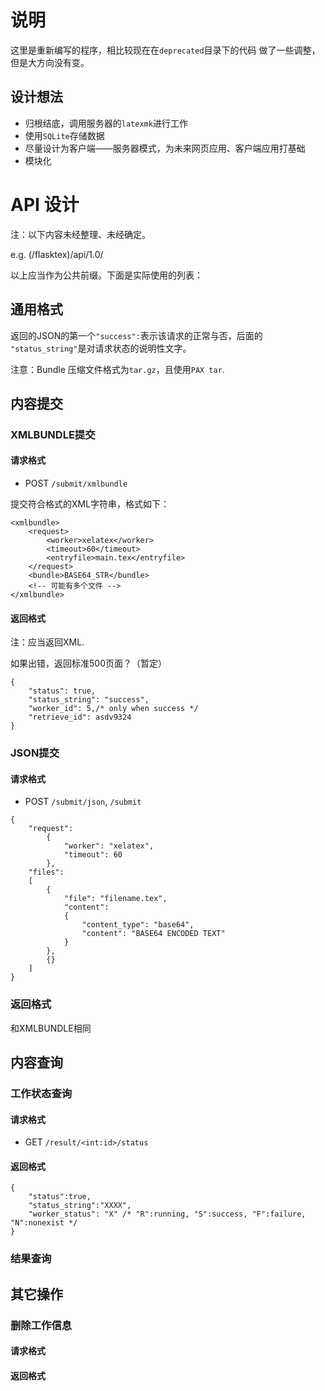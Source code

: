 # 说明

这里是重新编写的程序，相比较现在在`deprecated`目录下的代码
做了一些调整，但是大方向没有变。

## 设计想法

* 归根结底，调用服务器的`latexmk`进行工作
* 使用`SQLite`存储数据
* 尽量设计为客户端——服务器模式，为未来网页应用、客户端应用打基础
* 模块化

# API 设计

注：以下内容未经整理、未经确定。

e.g. (/flasktex)/api/1.0/

以上应当作为公共前缀。下面是实际使用的列表：

## 通用格式

返回的JSON的第一个`"success":`表示该请求的正常与否，后面的
`"status_string"`是对请求状态的说明性文字。

注意：Bundle 压缩文件格式为`tar.gz`，且使用`PAX tar`.

## 内容提交

### XMLBUNDLE提交

#### 请求格式

* POST `/submit/xmlbundle`

提交符合格式的XML字符串，格式如下：

```
<xmlbundle>
    <request>
        <worker>xelatex</worker>
        <timeout>60</timeout>
        <entryfile>main.tex</entryfile>
    </request>
    <bundle>BASE64_STR</bundle>
    <!-- 可能有多个文件 -->
</xmlbundle>
```

#### 返回格式

注：应当返回XML.

如果出错，返回标准500页面？（暂定）

```
{
    "status": true,
    "status_string": "success",
    "worker_id": 5,/* only when success */
    "retrieve_id": asdv9324
}
```

### JSON提交

#### 请求格式

* POST `/submit/json`, `/submit`

```
{
    "request":
        {
            "worker": "xelatex",
            "timeout": 60
        },
    "files":
    [
        {
            "file": "filename.tex",
            "content":
            {
                "content_type": "base64",
                "content": "BASE64 ENCODED TEXT"
            }
        },
        {}
    ]
}
```

### 返回格式

和XMLBUNDLE相同

## 内容查询

### 工作状态查询

#### 请求格式

* GET `/result/<int:id>/status`

#### 返回格式


```
{
    "status":true,
    "status_string":"XXXX",
    "worker_status": "X" /* "R":running, "S":success, "F":failure, "N":nonexist */
}
```

### 结果查询

## 其它操作
### 删除工作信息
#### 请求格式
#### 返回格式
